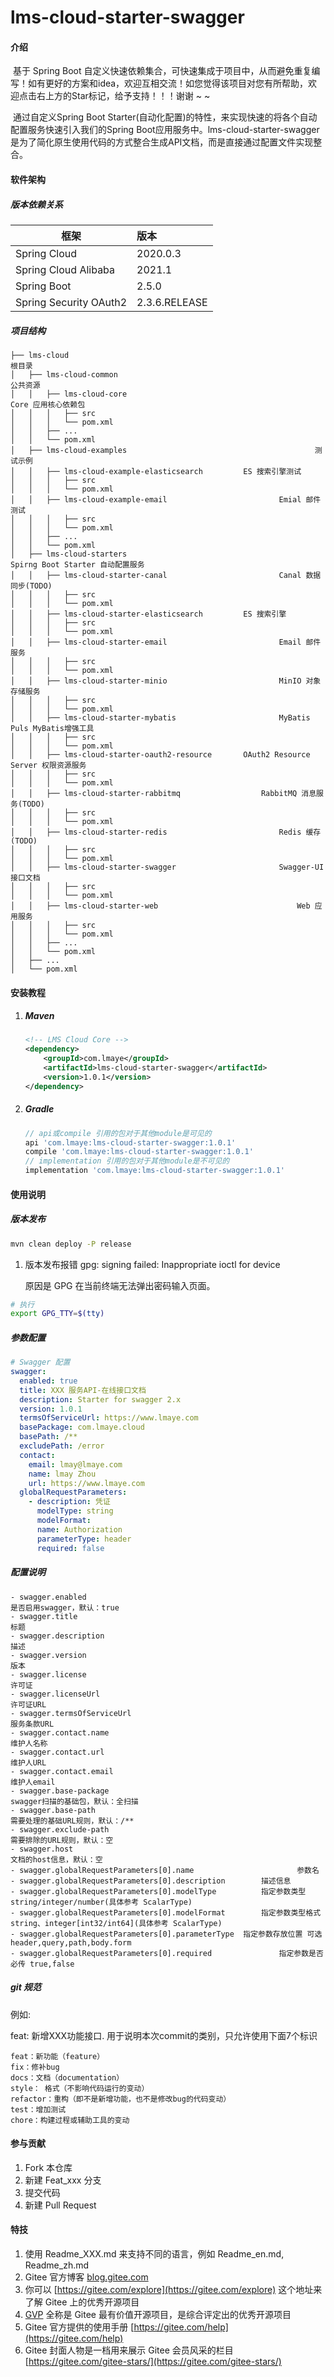 # lms-cloud-starter-swagger

#### 介绍
​		基于 Spring Boot 自定义快速依赖集合，可快速集成于项目中，从而避免重复编写！如有更好的方案和idea，欢迎互相交流！如您觉得该项目对您有所帮助，欢迎点击右上方的Star标记，给予支持！！！谢谢 ~ ~

​		通过自定义Spring Boot Starter(自动化配置)的特性，来实现快速的将各个自动配置服务快速引入我们的Spring Boot应用服务中。lms-cloud-starter-swagger是为了简化原生使用代码的方式整合生成API文档，而是直接通过配置文件实现整合。

#### 软件架构

##### 版本依赖关系

| 框架                   | 版本          |
| ---------------------- | :------------ |
| Spring Cloud           | 2020.0.3      |
| Spring Cloud Alibaba   | 2021.1        |
| Spring Boot            | 2.5.0         |
| Spring Security OAuth2 | 2.3.6.RELEASE |

##### 项目结构

```text
├── lms-cloud																		根目录
│   ├── lms-cloud-common												公共资源
│   │   ├── lms-cloud-core											Core 应用核心依赖包
│   │   │   ├── src
│   │   │   └── pom.xml
│   │   ├── ...
│   │   └── pom.xml
│   ├── lms-cloud-examples											测试示例
│   │   ├── lms-cloud-example-elasticsearch			ES 搜索引擎测试
│   │   │   ├── src
│   │   │   └── pom.xml
│   │   ├── lms-cloud-example-email							Emial 邮件测试
│   │   │   ├── src
│   │   │   └── pom.xml
│   │   ├── ...
│   │   └── pom.xml
│   ├── lms-cloud-starters											Spirng Boot Starter 自动配置服务
│   │   ├── lms-cloud-starter-canal							Canal 数据同步(TODO)
│   │   │   ├── src
│   │   │   └── pom.xml
│   │   ├── lms-cloud-starter-elasticsearch			ES 搜索引擎
│   │   │   ├── src
│   │   │   └── pom.xml
│   │   ├── lms-cloud-starter-email							Email 邮件服务
│   │   │   ├── src
│   │   │   └── pom.xml
│   │   ├── lms-cloud-starter-minio							MinIO 对象存储服务
│   │   │   ├── src
│   │   │   └── pom.xml
│   │   ├── lms-cloud-starter-mybatis						MyBatis Puls MyBatis增强工具
│   │   │   ├── src
│   │   │   └── pom.xml
│   │   ├── lms-cloud-starter-oauth2-resource		OAuth2 Resource Server 权限资源服务
│   │   │   ├── src
│   │   │   └── pom.xml
│   │   ├── lms-cloud-starter-rabbitmq					RabbitMQ 消息服务(TODO)
│   │   │   ├── src
│   │   │   └── pom.xml
│   │   ├── lms-cloud-starter-redis							Redis 缓存(TODO)
│   │   │   ├── src
│   │   │   └── pom.xml
│   │   ├── lms-cloud-starter-swagger						Swagger-UI 接口文档
│   │   │   ├── src
│   │   │   └── pom.xml
│   │   ├── lms-cloud-starter-web								Web 应用服务
│   │   │   ├── src
│   │   │   └── pom.xml
│   │   ├── ...
│   │   └── pom.xml
│   ├── ...
│   └── pom.xml
```

#### 安装教程

1. ##### Maven

   ```xml
   <!-- LMS Cloud Core -->
   <dependency>
       <groupId>com.lmaye</groupId>
       <artifactId>lms-cloud-starter-swagger</artifactId>
       <version>1.0.1</version>
   </dependency>
   ```

2. ##### Gradle

   ```groovy
   // api或compile 引用的包对于其他module是可见的
   api 'com.lmaye:lms-cloud-starter-swagger:1.0.1'
   compile 'com.lmaye:lms-cloud-starter-swagger:1.0.1'
   // implementation 引用的包对于其他module是不可见的
   implementation 'com.lmaye:lms-cloud-starter-swagger:1.0.1'
   ```

#### 使用说明

##### 版本发布

```bash
mvn clean deploy -P release
```

1.  版本发布报错 gpg: signing failed: Inappropriate ioctl for device

    原因是 GPG 在当前终端无法弹出密码输入页面。

```bash
# 执行
export GPG_TTY=$(tty)
```

##### 参数配置

```yaml
# Swagger 配置
swagger:
  enabled: true
  title: XXX 服务API-在线接口文档
  description: Starter for swagger 2.x
  version: 1.0.1
  termsOfServiceUrl: https://www.lmaye.com
  basePackage: com.lmaye.cloud
  basePath: /**
  excludePath: /error
  contact:
    email: lmay@lmaye.com
    name: lmay Zhou
    url: https://www.lmaye.com
  globalRequestParameters:
    - description: 凭证
      modelType: string
      modelFormat:
      name: Authorization
      parameterType: header
      required: false
```

##### 配置说明

```properties
- swagger.enabled																		是否启用swagger，默认：true
- swagger.title																			标题
- swagger.description																描述
- swagger.version																		版本
- swagger.license																		许可证
- swagger.licenseUrl																许可证URL
- swagger.termsOfServiceUrl													服务条款URL
- swagger.contact.name															维护人名称
- swagger.contact.url																维护人URL
- swagger.contact.email															维护人email
- swagger.base-package															swagger扫描的基础包，默认：全扫描
- swagger.base-path																	需要处理的基础URL规则，默认：/**
- swagger.exclude-path															需要排除的URL规则，默认：空
- swagger.host																			文档的host信息，默认：空
- swagger.globalRequestParameters[0].name						参数名
- swagger.globalRequestParameters[0].description		描述信息
- swagger.globalRequestParameters[0].modelType			指定参数类型 string/integer/number(具体参考 ScalarType)
- swagger.globalRequestParameters[0].modelFormat		指定参数类型格式 string、integer[int32/int64](具体参考 ScalarType)
- swagger.globalRequestParameters[0].parameterType	指定参数存放位置 可选header,query,path,body.form
- swagger.globalRequestParameters[0].required				指定参数是否必传 true,false
```

##### git 规范

例如:

feat: 新增XXX功能接口.
用于说明本次commit的类别，只允许使用下面7个标识

```text
feat：新功能（feature）
fix：修补bug
docs：文档（documentation）
style： 格式（不影响代码运行的变动）
refactor：重构（即不是新增功能，也不是修改bug的代码变动）
test：增加测试
chore：构建过程或辅助工具的变动
```

#### 参与贡献

1.  Fork 本仓库
2.  新建 Feat_xxx 分支
3.  提交代码
4.  新建 Pull Request

#### 特技

1.  使用 Readme\_XXX.md 来支持不同的语言，例如 Readme\_en.md, Readme\_zh.md
2.  Gitee 官方博客 [blog.gitee.com](https://blog.gitee.com)
3.  你可以 [https://gitee.com/explore](https://gitee.com/explore) 这个地址来了解 Gitee 上的优秀开源项目
4.  [GVP](https://gitee.com/gvp) 全称是 Gitee 最有价值开源项目，是综合评定出的优秀开源项目
5.  Gitee 官方提供的使用手册 [https://gitee.com/help](https://gitee.com/help)
6.  Gitee 封面人物是一档用来展示 Gitee 会员风采的栏目 [https://gitee.com/gitee-stars/](https://gitee.com/gitee-stars/)
